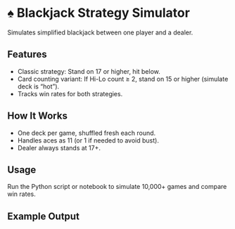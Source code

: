 # ♠️ Blackjack Strategy Simulator

Simulates simplified blackjack between one player and a dealer.

## Features

- Classic strategy: Stand on 17 or higher, hit below.
- Card counting variant: If Hi-Lo count ≥ 2, stand on 15 or higher (simulate deck is “hot”).
- Tracks win rates for both strategies.

## How It Works

- One deck per game, shuffled fresh each round.
- Handles aces as 11 (or 1 if needed to avoid bust).
- Dealer always stands at 17+.

## Usage

Run the Python script or notebook to simulate 10,000+ games and compare win rates.

## Example Output


